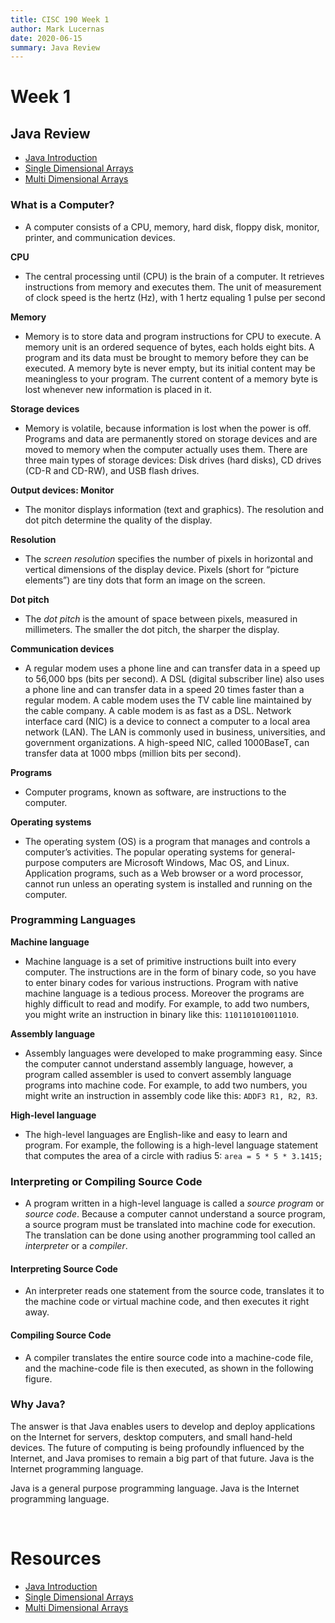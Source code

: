 ```yaml
---
title: CISC 190 Week 1
author: Mark Lucernas
date: 2020-06-15
summary: Java Review
---
```



# Week 1

## Java Review

  - [Java Introduction](file:../../../../files/summer-2020/CISC-191/week-1/java_intro.ppt)
  - [Single Dimensional Arrays](file:../../../../files/summer-2020/CISC-191/week-1/single_dimensional_arrays.pptx)
  - [Multi Dimensional Arrays](file:../../../../files/summer-2020/CISC-191/week-1/multi_dimensional_arrays.ppt)


### What is a Computer?

  - A computer consists of a CPU, memory, hard disk, floppy disk, monitor,
    printer, and communication devices.


<a name="cpu-term">**CPU**</a>

  - The central processing until (CPU) is the brain of a computer.  It retrieves
    instructions from memory and executes them. The unit of measurement of clock
    speed is the hertz (Hz), with 1 hertz equaling 1 pulse per second


<a name="memory-term">**Memory**</a>

  - Memory is to store data and program instructions for CPU to execute. A
    memory unit is an ordered sequence of bytes, each holds eight bits. A
    program and its data must be brought to memory before they can be executed.
    A memory byte is never empty, but its initial content may be meaningless to
    your program. The current content of a memory byte is lost whenever new
    information is placed in it.


<a name="storage-devices-term">**Storage devices**</a>

  - Memory is volatile, because information is lost when the power is off.
    Programs and data are permanently stored on storage devices and are moved to
    memory when the computer actually uses them. There are three main types of
    storage devices: Disk drives (hard disks), CD drives (CD-R and CD-RW), and
    USB flash drives.


<a name="output-devices-monitor-term">**Output devices: Monitor**</a>

  - The monitor displays information (text and graphics). The resolution and dot
    pitch determine the quality of the display.


<a name="resolution-term">**Resolution**</a>

  - The _screen resolution_ specifies the number of pixels in horizontal and
    vertical dimensions of the display device. Pixels (short for “picture
    elements”) are tiny dots that form an image on the screen.


<a name="dot-pitch-term">**Dot pitch**</a>

  - The _dot pitch_ is the amount of space between pixels, measured in
    millimeters. The smaller the dot pitch, the sharper the display.


<a name="communication-devices-term">**Communication devices**</a>

  - A regular modem uses a phone line and can transfer data in a speed up to
    56,000 bps (bits per second). A DSL (digital subscriber line) also uses a
    phone line and can transfer data in a speed 20 times faster than a regular
    modem. A cable modem uses the TV cable line maintained by the cable company.
    A cable modem is as fast as a DSL. Network interface card (NIC) is a device
    to connect a computer to a local area network (LAN). The LAN is commonly
    used in business, universities, and government organizations. A high-speed
    NIC, called 1000BaseT, can transfer data at 1000 mbps (million bits per
    second).


<a name="programs-term">**Programs**</a>

  - Computer programs, known as software, are instructions to the computer.


<a name="operating-systems-term">**Operating systems**</a>

  - The operating system (OS) is a program that manages and controls a
    computer’s activities. The popular operating systems for general-purpose
    computers are Microsoft Windows, Mac OS, and Linux. Application programs,
    such as a Web browser or a word processor, cannot run unless an operating
    system is installed and running on the computer.


### Programming Languages

<a name="machine-language-term">**Machine language**</a>

  - Machine language is a set of primitive instructions built into every
    computer. The instructions are in the form of binary code, so you have to
    enter binary codes for various instructions. Program with native machine
    language is a tedious process. Moreover the programs are highly difficult to
    read and modify. For example, to add two numbers, you might write an
    instruction in binary like this: `1101101010011010`.


<a name="assembly-language-term">**Assembly language**</a>

  - Assembly languages were developed to make programming easy. Since the
    computer cannot understand assembly language, however, a program called
    assembler is used to convert assembly language programs into machine code.
    For example, to add two numbers, you might write an instruction in assembly
    code like this: `ADDF3 R1, R2, R3`.


<a name="high-level-language-term">**High-level language**</a>

  - The high-level languages are English-like and easy to learn and program. For
    example, the following is a high-level language statement that computes the
    area of a circle with radius 5: `area = 5 * 5 * 3.1415;`


### Interpreting or Compiling Source Code

  - A program written in a high-level language is called a _source program_ or
    _source code_. Because a computer cannot understand a source program, a
    source program must be translated into machine code for execution. The
    translation can be done using another programming tool called an
    _interpreter_ or a _compiler_.


#### Interpreting Source Code

  - An interpreter reads one statement from the source code, translates it to
    the machine code or virtual machine code, and then executes it right away.


#### Compiling Source Code

  - A compiler translates the entire source code into a machine-code file, and
    the machine-code file is then executed, as shown in the following figure.


### Why Java?

The answer is that Java enables users to develop and deploy applications on the
Internet for servers, desktop computers, and small hand-held devices. The future
of computing is being profoundly influenced by the Internet, and Java promises
to remain a big part of that future. Java is the Internet programming language.

Java is a general purpose programming language.  Java is the Internet
programming language.


<br>

# Resources

  - [Java Introduction](file:../../../../files/summer-2020/CISC-191/week-1/java_intro.ppt)
  - [Single Dimensional Arrays](file:../../../../files/summer-2020/CISC-191/week-1/single_dimensional_arrays.pptx)
  - [Multi Dimensional Arrays](file:../../../../files/summer-2020/CISC-191/week-1/multi_dimensional_arrays.ppt)
